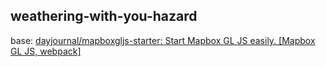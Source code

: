 ## weathering-with-you-hazard

base: [dayjournal/mapboxgljs-starter: Start Mapbox GL JS easily. [Mapbox GL JS, webpack]](https://github.com/dayjournal/mapboxgljs-starter)